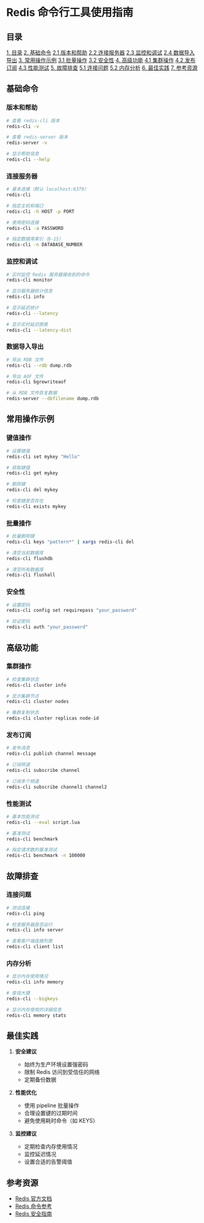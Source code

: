 # Redis 命令行工具使用指南

## 目录
[1. 目录](#目录)
[2. 基础命令](#基础命令)
    [2.1 版本和帮助](#版本和帮助)
    [2.2 连接服务器](#连接服务器)
    [2.3 监控和调试](#监控和调试)
    [2.4 数据导入导出](#数据导入导出)
[3. 常用操作示例](#常用操作示例)
    [3.1 批量操作](#批量操作)
    [3.2 安全性](#安全性)
[4. 高级功能](#高级功能)
    [4.1 集群操作](#集群操作)
    [4.2 发布订阅](#发布订阅)
    [4.3 性能测试](#性能测试)
[5. 故障排查](#故障排查)
    [5.1 连接问题](#连接问题)
    [5.2 内存分析](#内存分析)
[6. 最佳实践](#最佳实践)
[7. 参考资源](#参考资源)



## 基础命令

### 版本和帮助
```bash
# 查看 redis-cli 版本
redis-cli -v

# 查看 redis-server 版本
redis-server -v

# 显示帮助信息
redis-cli --help
```

### 连接服务器
```bash
# 基本连接（默认 localhost:6379）
redis-cli

# 指定主机和端口
redis-cli -h HOST -p PORT

# 使用密码连接
redis-cli -a PASSWORD

# 指定数据库索引（0-15）
redis-cli -n DATABASE_NUMBER
```

### 监控和调试
```bash
# 实时监控 Redis 服务器接收到的命令
redis-cli monitor

# 显示服务器统计信息
redis-cli info

# 显示延迟统计
redis-cli --latency

# 显示实时延迟图表
redis-cli --latency-dist
```

### 数据导入导出
```bash
# 导出 RDB 文件
redis-cli --rdb dump.rdb

# 导出 AOF 文件
redis-cli bgrewriteaof

# 从 RDB 文件恢复数据
redis-server --dbfilename dump.rdb
```

## 常用操作示例

### 键值操作
```bash
# 设置键值
redis-cli set mykey "Hello"

# 获取键值
redis-cli get mykey

# 删除键
redis-cli del mykey

# 检查键是否存在
redis-cli exists mykey
```

### 批量操作
```bash
# 批量删除键
redis-cli keys "pattern*" | xargs redis-cli del

# 清空当前数据库
redis-cli flushdb

# 清空所有数据库
redis-cli flushall
```

### 安全性
```bash
# 设置密码
redis-cli config set requirepass "your_password"

# 验证密码
redis-cli auth "your_password"
```

## 高级功能

### 集群操作
```bash
# 检查集群状态
redis-cli cluster info

# 显示集群节点
redis-cli cluster nodes

# 集群复制状态
redis-cli cluster replicas node-id
```

### 发布订阅
```bash
# 发布消息
redis-cli publish channel message

# 订阅频道
redis-cli subscribe channel

# 订阅多个频道
redis-cli subscribe channel1 channel2
```

### 性能测试
```bash
# 基本性能测试
redis-cli --eval script.lua

# 基准测试
redis-cli benchmark

# 指定请求数的基准测试
redis-cli benchmark -n 100000
```

## 故障排查

### 连接问题
```bash
# 测试连接
redis-cli ping

# 检查服务器是否运行
redis-cli info server

# 查看客户端连接列表
redis-cli client list
```

### 内存分析
```bash
# 显示内存使用情况
redis-cli info memory

# 查找大键
redis-cli --bigkeys

# 显示内存使用的详细信息
redis-cli memory stats
```

## 最佳实践

1. **安全建议**
   - 始终为生产环境设置强密码
   - 限制 Redis 访问到受信任的网络
   - 定期备份数据

2. **性能优化**
   - 使用 pipeline 批量操作
   - 合理设置键的过期时间
   - 避免使用耗时命令（如 KEYS）

3. **监控建议**
   - 定期检查内存使用情况
   - 监控延迟情况
   - 设置合适的告警阈值

## 参考资源

- [Redis 官方文档](https://redis.io/documentation)
- [Redis 命令参考](https://redis.io/commands)
- [Redis 安全指南](https://redis.io/topics/security)
